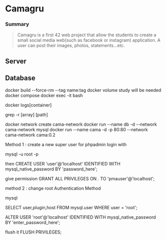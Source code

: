 # Camagru

### Summary
>Camagru is a first 42 web project that allow the students to create a small social media web(such as facebook or instagram) application. A user can post their images, photos, statements...etc.


## Server


## Database
    


docker build --force-rm --tag name:tag
docker volume study will be needed
docker compose
docker exec -it <name> bash

docker logs[container]


 grep -r [array] [path]

 docker network create cama-network
 docker run --name db -d --network cama-network mysql
 docker run --name cama -d -p 80:80 --network cama-network cama:0.2

 Method 1 : create a new super user for phpadmin login with 

 mysql -u root -p

 then 
 CREATE USER 'user'@'localhost' IDENTIFIED WITH mysql_native_password BY 'password_here';

give permission
 GRANT ALL PRIVILEGES ON *.* TO 'pmauser'@'localhost';

method 2 : change root Authentication Method 

mysql

SELECT user,plugin,host FROM mysql.user WHERE user = 'root';

ALTER USER 'root'@'localhost' IDENTIFIED WITH mysql_native_password BY 'enter_password_here';


flush it
FLUSH PRIVILEGES;